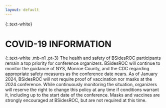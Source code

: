 ```yaml
---
layout: default
---
```

{:.text-white}
# COVID-19 INFORMATION

{:.text-white .mb-n1 .pt-3}
The health and safety of BSidesROC participants remain a top priority for conference organizers. BSidesROC will continue
to monitor the guidance of NYS, Monroe County, and the CDC regarding appropriate safety measures as the conference date
nears. As of January 2024, BSidesROC will not require proof of vaccination nor masks at the 2024 conference. While
continuously monitoring the situation, organizers will reserve the right to change this policy at any time if conditions
warrant it, including up to the start date of the conference. Masks and vaccines are strongly encouraged at BSidesROC, 
but are not required at this time.

